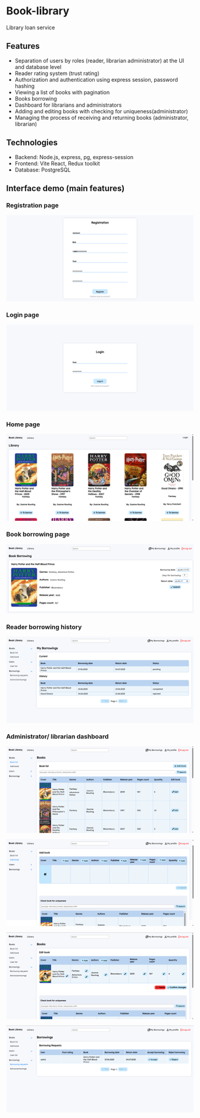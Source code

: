 # Book-library 
Library loan service

## Features

- Separation of users by roles (reader, librarian administrator) at the UI and database level
- Reader rating system (trust rating)
- Authorization and authentication using express session, password hashing
- Viewing a list of books with pagination
- Books borrowing
- Dashboard for librarians and administrators
- Adding and editing books with checking for uniqueness(administrator)
- Managing the process of receiving and returning books (administrator, librarian)

## Technologies

- Backend: Node.js, express, pg, express-session
- Frontend: Vite React, Redux toolkit
- Database: PostgreSQL

## Interface demo (main features)

### Registration page
![Registration page](frontend/src/images/readme-registration.png)

### Login page
![Login page](frontend/src/images/readme-login.png)

### Home page
![Reader main page](frontend/src/images/readme-main-page.png)

### Book borrowing page
![Book borrowing page](frontend/src/images/readme-borrowing-page.png)

### Reader borrowing history
![Reader borrowing history](frontend/src/images/readme-borrowing-list.png)

### Administrator/ librarian dashboard
![Book list](frontend/src/images/readme-book-list.png)

![Add book](frontend/src/images/readme-add-book.png)

![Edit book](frontend/src/images/readme-edit-book.png)

![Borrowing requests](frontend/src/images/readme-borrowing-requests.png)






